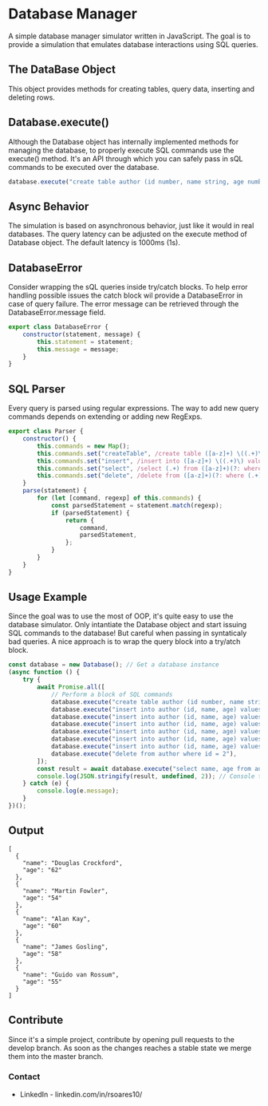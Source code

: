 # Database Manager

A simple database manager simulator written in JavaScript. The goal is to provide a simulation that emulates database interactions using SQL queries.

## The DataBase Object

This object provides methods for creating tables, query data, inserting and deleting rows.

## Database.execute()

Although the Database object has internally implemented methods for managing the database, to properly execute SQL commands use the execute() method. It's an API through which you can safely pass in sQL commands to be executed over the database.

```javascript
database.execute("create table author (id number, name string, age number, city string, state string, country string)"),
```

## Async Behavior

The simulation is based on asynchronous behavior, just like it would in real databases. The query latency can be adjusted on the execute method of Database object. The default latency is 1000ms (1s).

## DatabaseError

Consider wrapping the sQL queries inside try/catch blocks. To help error handling possible issues the catch block wil provide a DatabaseError in case of query failure. The error message can be retrieved through the DatabaseError.message field.

```javascript
export class DatabaseError {
    constructor(statement, message) {
        this.statement = statement;
        this.message = message;
    }
}
```

## SQL Parser

Every query is parsed using regular expressions. The way to add new query commands depends on extending or adding new RegExps.

```javascript
export class Parser {
    constructor() {
        this.commands = new Map();
        this.commands.set("createTable", /create table ([a-z]+) \((.+)\)/);
        this.commands.set("insert", /insert into ([a-z]+) \((.+)\) values \((.+)\)/);
        this.commands.set("select", /select (.+) from ([a-z]+)(?: where (.+))?/);
        this.commands.set("delete", /delete from ([a-z]+)(?: where (.+))?/);
    }
    parse(statement) {
        for (let [command, regexp] of this.commands) {
            const parsedStatement = statement.match(regexp);
            if (parsedStatement) {
                return {
                    command,
                    parsedStatement,
                };
            }
        }
    }
}
```

## Usage Example

Since the goal was to use the most of OOP, it's quite easy to use the database simulator. Only intantiate the Database object and start issuing SQL commands to the database! But careful when passing in syntaticaly bad queries. A nice approach is to wrap the query block into a try/atch block.

```javascript
const database = new Database(); // Get a database instance
(async function () {
    try {
        await Promise.all([
            // Perform a block of SQL commands
            database.execute("create table author (id number, name string, age number, city string, state string, country string)"),
            database.execute("insert into author (id, name, age) values (1, Douglas Crockford, 62)"),
            database.execute("insert into author (id, name, age) values (2, Linus Torvalds, 47)"),
            database.execute("insert into author (id, name, age) values (3, Martin Fowler, 54)"),
            database.execute("insert into author (id, name, age) values (4, Alan Kay, 60)"),
            database.execute("insert into author (id, name, age) values (5, James Gosling, 58)"),
            database.execute("insert into author (id, name, age) values (6, Guido van Rossum, 55)"),
            database.execute("delete from author where id = 2"),
        ]);
        const result = await database.execute("select name, age from author"); // Query some data right after
        console.log(JSON.stringify(result, undefined, 2)); // Console the queried data
    } catch (e) {
        console.log(e.message);
    }
})();
```

## Output

```console
[
  {
    "name": "Douglas Crockford",
    "age": "62"
  },
  {
    "name": "Martin Fowler",
    "age": "54"
  },
  {
    "name": "Alan Kay",
    "age": "60"
  },
  {
    "name": "James Gosling",
    "age": "58"
  },
  {
    "name": "Guido van Rossum",
    "age": "55"
  }
]
```

## Contribute

Since it's a simple project, contribute by opening pull requests to the develop branch. As soon as the changes reaches a stable state we merge them into the master branch.

### Contact

-   LinkedIn - linkedin.com/in/rsoares10/
